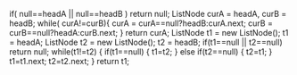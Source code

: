 if( null==headA || null==headB )
return null;
ListNode curA = headA, curB = headB;
while( curA!=curB){
curA = curA==null?headB:curA.next;
curB = curB==null?headA:curB.next;
}
return curA;
ListNode t1 = new ListNode();
t1 = headA;
ListNode t2 = new ListNode();
t2 = headB;
if(t1==null || t2==null) return null;
while(t1!=t2)
{
if(t1==null)
{
t1=t2;
}
else if(t2==null)
{
t2=t1;
}
t1=t1.next;
t2=t2.next;
}
return t1;